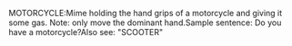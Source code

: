MOTORCYCLE:Mime holding the hand 
grips of a motorcycle and giving it some gas. Note: only move the dominant hand.Sample sentence: Do you have a motorcycle?Also see: "SCOOTER"